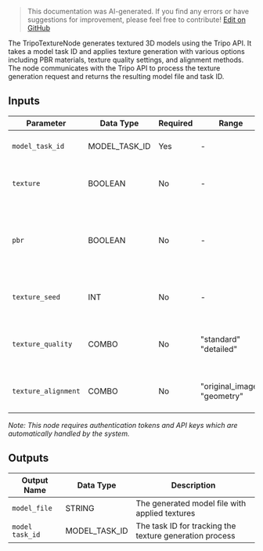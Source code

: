 > This documentation was AI-generated. If you find any errors or have suggestions for improvement, please feel free to contribute! [Edit on GitHub](https://github.com/Comfy-Org/embedded-docs/blob/main/comfyui_embedded_docs/docs/TripoTextureNode/en.md)

The TripoTextureNode generates textured 3D models using the Tripo API. It takes a model task ID and applies texture generation with various options including PBR materials, texture quality settings, and alignment methods. The node communicates with the Tripo API to process the texture generation request and returns the resulting model file and task ID.

## Inputs

| Parameter | Data Type | Required | Range | Description |
|-----------|-----------|----------|-------|-------------|
| `model_task_id` | MODEL_TASK_ID | Yes | - | The task ID of the model to apply textures to |
| `texture` | BOOLEAN | No | - | Whether to generate textures (default: True) |
| `pbr` | BOOLEAN | No | - | Whether to generate PBR (Physically Based Rendering) materials (default: True) |
| `texture_seed` | INT | No | - | Random seed for texture generation (default: 42) |
| `texture_quality` | COMBO | No | "standard"<br>"detailed" | Quality level for texture generation (default: "standard") |
| `texture_alignment` | COMBO | No | "original_image"<br>"geometry" | Method for aligning textures (default: "original_image") |

*Note: This node requires authentication tokens and API keys which are automatically handled by the system.*

## Outputs

| Output Name | Data Type | Description |
|-------------|-----------|-------------|
| `model_file` | STRING | The generated model file with applied textures |
| `model task_id` | MODEL_TASK_ID | The task ID for tracking the texture generation process |
